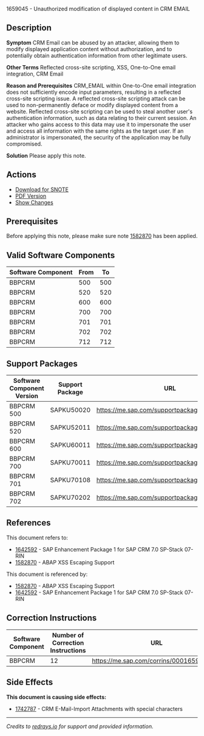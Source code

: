 1659045 - Unauthorized modification of displayed content in CRM EMAIL

## Description

**Symptom**
CRM Email can be abused by an attacker, allowing them to modify displayed application content without authorization, and to potentially obtain authentication information from other legitimate users.

**Other Terms**
Reflected cross-site scripting, XSS, One-to-One email integration, CRM Email

**Reason and Prerequisites**
CRM_EMAIL within One-to-One email integration does not sufficiently encode input parameters, resulting in a reflected cross-site scripting issue. A reflected cross-site scripting attack can be used to non-permanently deface or modify displayed content from a website. Reflected cross-site scripting can be used to steal another user's authentication information, such as data relating to their current session. An attacker who gains access to this data may use it to impersonate the user and access all information with the same rights as the target user. If an administrator is impersonated, the security of the application may be fully compromised.

**Solution**
Please apply this note.

## Actions

- [Download for SNOTE](https://notesdownloads.sap.com/note/0040000009851092017)
- [PDF Version](https://userapps.support.sap.com/sap/support/sfm/notes/print/0001659045?language=en-US&token=338F669C40BC56136C11E1B65E57D80E)
- [Show Changes](https://me.sap.com/notesLatestChanges/0001659045/E/diff)

## Prerequisites

Before applying this note, please make sure note [1582870](https://me.sap.com/notes/1582870) has been applied.

## Valid Software Components

| Software Component | From | To  |
|--------------------|------|-----|
| BBPCRM             | 500  | 500 |
| BBPCRM             | 520  | 520 |
| BBPCRM             | 600  | 600 |
| BBPCRM             | 700  | 700 |
| BBPCRM             | 701  | 701 |
| BBPCRM             | 702  | 702 |
| BBPCRM             | 712  | 712 |

## Support Packages

| Software Component Version | Support Package | URL                                      |
|----------------------------|-----------------|------------------------------------------|
| BBPCRM 500                 | SAPKU50020      | https://me.sap.com/supportpackage/SAPKU50020 |
| BBPCRM 520                 | SAPKU52011      | https://me.sap.com/supportpackage/SAPKU52011 |
| BBPCRM 600                 | SAPKU60011      | https://me.sap.com/supportpackage/SAPKU60011 |
| BBPCRM 700                 | SAPKU70011      | https://me.sap.com/supportpackage/SAPKU70011 |
| BBPCRM 701                 | SAPKU70108      | https://me.sap.com/supportpackage/SAPKU70108 |
| BBPCRM 702                 | SAPKU70202      | https://me.sap.com/supportpackage/SAPKU70202 |

## References

This document refers to:
- [1642592](https://me.sap.com/notes/1642592) - SAP Enhancement Package 1 for SAP CRM 7.0 SP-Stack 07- RIN
- [1582870](https://me.sap.com/notes/1582870) - ABAP XSS Escaping Support

This document is referenced by:
- [1582870](https://me.sap.com/notes/1582870) - ABAP XSS Escaping Support
- [1642592](https://me.sap.com/notes/1642592) - SAP Enhancement Package 1 for SAP CRM 7.0 SP-Stack 07- RIN

## Correction Instructions

| Software Component | Number of Correction Instructions | URL                                   |
|--------------------|-----------------------------------|---------------------------------------|
| BBPCRM             | 12                                | https://me.sap.com/corrins/0001659045/63 |

## Side Effects

**This document is causing side effects:**
- [1742787](https://me.sap.com/notes/0001742787) - CRM E-Mail-Import Attachments with special characters

---

*Credits to [redrays.io](https://redrays.io) for support and provided information.*